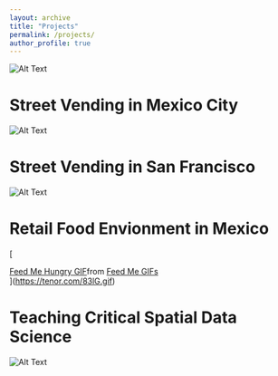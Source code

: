 ```yaml
---
layout: archive
title: "Projects"
permalink: /projects/
author_profile: true
---
```


![Alt Text](https://media.giphy.com/media/vFKqnCdLPNOKc/giphy.gif)

# Street Vending in Mexico City
![Alt Text](https://media.giphy.com/media/vFKqnCdLPNOKc/giphy.gif)

# Street Vending in San Francisco
![Alt Text](https://media.giphy.com/media/vFKqnCdLPNOKc/giphy.gif)

# Retail Food Envionment in Mexico
[[<div class="tenor-gif-embed" data-postid="14511814" data-share-method="host" data-aspect-ratio="1.46789" data-width="100%"><a href="https://tenor.com/view/feed-me-hungry-mouse-food-tom-and-jerry-gif-14511814">Feed Me Hungry GIF</a>from <a href="https://tenor.com/search/feed+me-gifs">Feed Me GIFs</a></div> <script type="text/javascript" async src="https://tenor.com/embed.js"></script>](https://tenor.com/83lG.gif)](https://tenor.com/83lG.gif)

# Teaching Critical Spatial Data Science
![Alt Text](https://media.giphy.com/media/vFKqnCdLPNOKc/giphy.gif)

